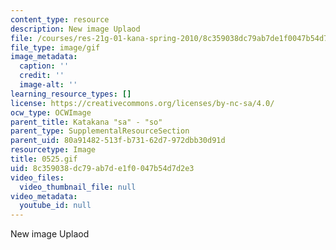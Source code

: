 ```yaml
---
content_type: resource
description: New image Uplaod
file: /courses/res-21g-01-kana-spring-2010/8c359038dc79ab7de1f0047b54d7d2e3_0525.gif
file_type: image/gif
image_metadata:
  caption: ''
  credit: ''
  image-alt: ''
learning_resource_types: []
license: https://creativecommons.org/licenses/by-nc-sa/4.0/
ocw_type: OCWImage
parent_title: Katakana "sa" - "so"
parent_type: SupplementalResourceSection
parent_uid: 80a91482-513f-b731-62d7-972dbb30d91d
resourcetype: Image
title: 0525.gif
uid: 8c359038-dc79-ab7d-e1f0-047b54d7d2e3
video_files:
  video_thumbnail_file: null
video_metadata:
  youtube_id: null
---
```

New image Uplaod